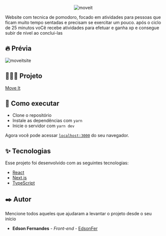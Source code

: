 <p align="center">
<img src="https://i.ibb.co/DGpVfZh/moveit.png" alt="moveit" border="0">


Website com tecnica de pomodoro, focado em atividades para pessoas que ficam muito tempo sentadas e precisam se exercitar um pouco. após o ciclo de 25 minutos voCê recebe atividades para efetuar e ganha xp e consegue subir de nivel ao conclui-las
</p>

## 🔥 Prévia 

<img src="https://i.ibb.co/kJ6yb6T/moveitsite.png" alt="moveitsite" border="0">

## 👨🏻‍💻 Projeto

<a href="https://edmoveit.vercel.app/" target="_blank" alt="move it">Move It</a>

## 🚀 Como executar

- Clone o repositório
- Instale as dependências com `yarn`
- Inicie o servidor com `yarn dev`

Agora você pode acessar [`localhost:3000`](http://localhost:3000) do seu navegador.

## ✨ Tecnologias

Esse projeto foi desenvolvido com as seguintes tecnologias:

- [React](https://reactjs.org)
- [Next.js](https://nextjs.org/)
- [TypeScript](https://www.typescriptlang.org/)


## ✒️ Autor

Mencione todos aqueles que ajudaram a levantar o projeto desde o seu início

* **Edson Fernandes** - *Front-end* - [EdsonFer](https://github.com/EdsonFer)

